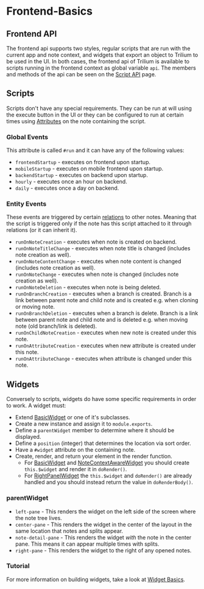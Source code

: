 # Frontend-Basics
Frontend API
------------

The frontend api supports two styles, regular scripts that are run with the current app and note context, and widgets that export an object to Trilium to be used in the UI. In both cases, the frontend api of Trilium is available to scripts running in the frontend context as global variable `api`. The members and methods of the api can be seen on the [Script API](script-api.md) page.

Scripts
-------

Scripts don't have any special requirements. They can be run at will using the execute button in the UI or they can be configured to run at certain times using [Attributes](attributes.md) on the note containing the script.

### Global Events

This attribute is called `#run` and it can have any of the following values:

*   `frontendStartup` - executes on frontend upon startup.
*   `mobileStartup` - executes on mobile frontend upon startup.
*   `backendStartup` - executes on backend upon startup.
*   `hourly` - executes once an hour on backend.
*   `daily` - executes once a day on backend.

### Entity Events

These events are triggered by certain [relations](attributes.md) to other notes. Meaning that the script is triggered only if the note has this script attached to it through relations (or it can inherit it).

*   `runOnNoteCreation` - executes when note is created on backend.
*   `runOnNoteTitleChange` - executes when note title is changed (includes note creation as well).
*   `runOnNoteContentChange` - executes when note content is changed (includes note creation as well).
*   `runOnNoteChange` - executes when note is changed (includes note creation as well).
*   `runOnNoteDeletion` - executes when note is being deleted.
*   `runOnBranchCreation` - executes when a branch is created. Branch is a link between parent note and child note and is created e.g. when cloning or moving note.
*   `runOnBranchDeletion` - executes when a branch is delete. Branch is a link between parent note and child note and is deleted e.g. when moving note (old branch/link is deleted).
*   `runOnChildNoteCreation` - executes when new note is created under this note.
*   `runOnAttributeCreation` - executes when new attribute is created under this note.
*   `runOnAttributeChange` - executes when attribute is changed under this note.

Widgets
-------

Conversely to scripts, widgets do have some specific requirements in order to work. A widget must:

*   Extend [BasicWidget](https://triliumnext.github.io/Notes/frontend_api/BasicWidget.html) or one of it's subclasses.
*   Create a new instance and assign it to `module.exports`.
*   Define a `parentWidget` member to determine where it should be displayed.
*   Define a `position` (integer) that determines the location via sort order.
*   Have a `#widget` attribute on the containing note.
*   Create, render, and return your element in the render function.
    *   For [BasicWidget](https://triliumnext.github.io/Notes/frontend_api/BasicWidget.html) and [NoteContextAwareWidget](https://triliumnext.github.io/Notes/frontend_api/NoteContextAwareWidget.html) you should create `this.$widget` and render it in `doRender()`.
    *   For [RightPanelWidget](https://triliumnext.github.io/Notes/frontend_api/RightPanelWidget.html) the `this.$widget` and `doRender()` are already handled and you should instead return the value in `doRenderBody()`.

### parentWidget

*   `left-pane` - This renders the widget on the left side of the screen where the note tree lives.
*   `center-pane` - This renders the widget in the center of the layout in the same location that notes and splits appear.
*   `note-detail-pane` - This renders the widget _with_ the note in the center pane. This means it can appear multiple times with splits.
*   `right-pane` - This renders the widget to the right of any opened notes.

### Tutorial

For more information on building widgets, take a look at [Widget Basics](widget-basics.md).
